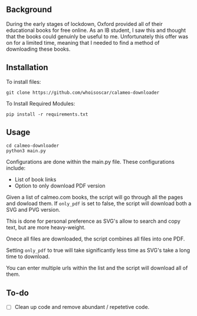 **Background**
--
During the early stages of lockdown, Oxford provided all of their educational books for free online. As an IB student, I saw this and thought that the books could genuinly be useful to me. Unfortunately this offer was on for a limited time, meaning that I needed to find a method of downloading these books.

**Installation**
--
To install files:
`````
git clone https://github.com/whoisoscar/calameo-downloader
`````
To Install Required Modules:
`````
pip install -r requirements.txt
`````

**Usage**
--
`````
cd calmeo-downloader
python3 main.py
`````
Configurations are done within the main.py file.
These configurations include:
* List of book links
* Option to only download PDF version

Given a list of calmeo.com books, the script will go through all the pages and dowload them.
If `only_pdf` is set to false, the script will download both a SVG and PVG version.

This is done for personal preference as SVG's allow to search and copy text, but are more heavy-weight.

Onece all files are downloaded, the script combines all files into one PDF.

Setting `only_pdf` to true will take significantly less time as SVG's take a long time to download.

You can enter multiple urls within the list and the script will download all of them.

**To-do**
--
- [ ] Clean up code and remove abundant / repetetive code.